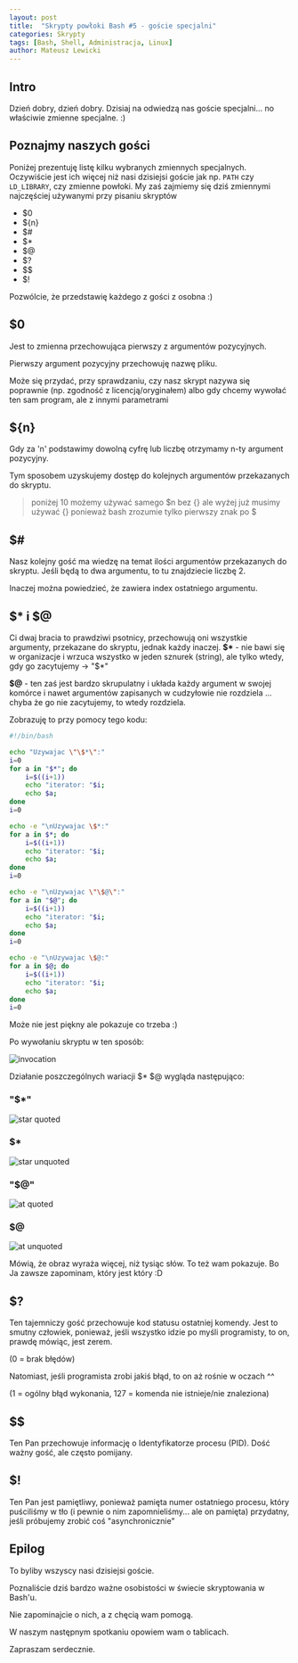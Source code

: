 ```yaml
---
layout: post
title:  "Skrypty powłoki Bash #5 - goście specjalni"
categories: Skrypty
tags: [Bash, Shell, Administracja, Linux]
author: Mateusz Lewicki
---
```

## Intro
Dzień dobry, dzień dobry.
Dzisiaj na odwiedzą nas goście specjalni... no właściwie zmienne specjalne. :)


## Poznajmy naszych gości
Poniżej prezentuję listę kilku wybranych zmiennych specjalnych. Oczywiście jest ich więcej niż nasi dzisiejsi goście jak np. `PATH` czy `LD_LIBRARY`, czy zmienne powłoki.
My zaś zajmiemy się dziś zmiennymi najczęściej używanymi przy pisaniu skryptów

- $0
- ${n}
- $#
- $*
- $@
- $?
- \$$
- $!

Pozwólcie, że przedstawię każdego z gości z osobna :)

## $0
Jest to zmienna przechowująca pierwszy z argumentów pozycyjnych. 

Pierwszy argument pozycyjny przechowuję nazwę pliku.

Może się przydać, przy sprawdzaniu, czy nasz skrypt nazywa się poprawnie (np. zgodność z licencją/oryginałem) albo gdy chcemy wywołać ten sam program, ale z innymi parametrami
## ${n}
Gdy za 'n' podstawimy dowolną cyfrę lub liczbę otrzymamy n-ty argument pozycyjny.

Tym sposobem uzyskujemy dostęp do kolejnych argumentów przekazanych do skryptu.
> poniżej 10 możemy używać samego $n bez {} ale wyżej już musimy używać {} ponieważ bash zrozumie tylko pierwszy znak po $


## $#
Nasz kolejny gość ma wiedzę na temat ilości argumentów przekazanych do skryptu.
Jeśli będą to dwa argumentu, to tu znajdziecie liczbę 2.

Inaczej można powiedzieć, że zawiera index ostatniego argumentu. 
## $* i $@
Ci dwaj bracia to prawdziwi psotnicy, przechowują oni wszystkie argumenty, przekazane do skryptu, jednak każdy inaczej.
__\$\*__ - nie bawi się w organizacje i wrzuca wszystko w jeden sznurek (string), ale tylko wtedy, gdy go zacytujemy -> "\$*"


__$@__ - ten zaś jest bardzo skrupulatny i układa każdy argument w swojej komórce i nawet argumentów zapisanych w cudzyłowie nie rozdziela ... chyba że go nie zacytujemy, to wtedy rozdziela.

Zobrazuję to przy pomocy tego kodu:

```bash
#!/bin/bash

echo "Uzywajac \"\$*\":"
i=0
for a in "$*"; do
    i=$((i+1))
    echo "iterator: "$i;
    echo $a;
done
i=0

echo -e "\nUzywajac \$*:"
for a in $*; do
    i=$((i+1))
    echo "iterator: "$i;
    echo $a;
done
i=0

echo -e "\nUzywajac \"\$@\":"
for a in "$@"; do
    i=$((i+1))
    echo "iterator: "$i;
    echo $a;
done
i=0

echo -e "\nUzywajac \$@:"
for a in $@; do
    i=$((i+1))
    echo "iterator: "$i;
    echo $a;
done
i=0
```
Może nie jest piękny ale pokazuje co trzeba :)

Po wywołaniu skryptu w ten sposób: 

![invocation](/assets/images/bash5/inv.png)

Działanie poszczególnych wariacji $* $@ wygląda następująco:

### "$*"
![star quoted](/assets/images/bash5/sq.png)
### $*
![star unquoted](/assets/images/bash5/suq.png)
### "$@"
![at quoted](/assets/images/bash5/aq.png)
### $@
![at unquoted](/assets/images/bash5/auq.png)

Mówią, że obraz wyraża więcej, niż tysiąc słów. To też wam pokazuje. Bo Ja zawsze zapominam, który jest który :D
## $?
Ten tajemniczy gość przechowuje kod statusu ostatniej komendy. Jest to smutny człowiek, ponieważ, jeśli wszystko idzie po myśli programisty, to on, prawdę mówiąc, jest zerem.

(0 = brak błędów)

Natomiast, jeśli programista zrobi jakiś błąd, to on aż rośnie w oczach ^^

(1 = ogólny błąd wykonania,
127 = komenda nie istnieje/nie znaleziona)

## \$$

Ten Pan przechowuje informację o Identyfikatorze procesu (PID). Dość ważny gość, ale często pomijany.
## $!
Ten Pan jest pamiętliwy, ponieważ pamięta numer ostatniego procesu, który puściliśmy w tło (i pewnie o nim zapomnieliśmy... ale on pamięta) przydatny, jeśli próbujemy zrobić coś "asynchronicznie" 

## Epilog
To byliby wszyscy nasi dzisiejsi goście. 

Poznaliście dziś bardzo ważne osobistości w świecie skryptowania w Bash'u.

Nie zapominajcie o nich, a z chęcią wam pomogą.

W naszym następnym spotkaniu opowiem wam o tablicach.

Zapraszam serdecznie.